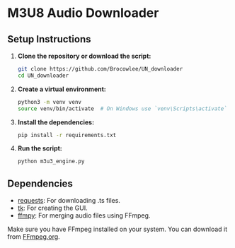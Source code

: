 # M3U8 Audio Downloader

## Setup Instructions

1. **Clone the repository or download the script:**

    ```sh
    git clone https://github.com/Brocowlee/UN_downloader
    cd UN_downloader
    ```

2. **Create a virtual environment:**

    ```sh
    python3 -m venv venv
    source venv/bin/activate  # On Windows use `venv\Scripts\activate`
    ```

3. **Install the dependencies:**

    ```sh
    pip install -r requirements.txt
    ```

4. **Run the script:**

    ```sh
    python m3u3_engine.py
    ```

## Dependencies

- [requests](http://_vscodecontentref_/0): For downloading .ts files.
- [tk](http://_vscodecontentref_/1): For creating the GUI.
- [ffmpy](http://_vscodecontentref_/2): For merging audio files using FFmpeg.

Make sure you have FFmpeg installed on your system. You can download it from [FFmpeg.org](https://ffmpeg.org/download.html).
